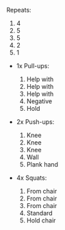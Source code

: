 Repeats:
1. 4
2. 5
3. 5
4. 2
5. 1  

- 1x Pull-ups:
	1. Help with    
	2. Help with    
	3. Help with    
	4. Negative    
	5. Hold

- 2x Push-ups:
	1. Knee    
	2. Knee    
	3. Knee    
	4. Wall    
	5. Plank hand  

- 4x Squats:
	1. From chair    
	2. From chair    
	3. From chair    
	4. Standard    
	5. Hold chair